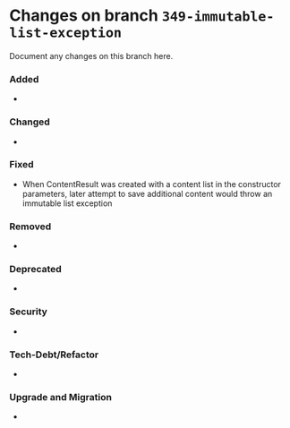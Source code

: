 # Changes on branch `349-immutable-list-exception`
Document any changes on this branch here.
### Added
- 

### Changed
- 

### Fixed
- When ContentResult was created with a content list in the constructor parameters, later attempt to save additional content would throw an immutable list exception

### Removed
- 

### Deprecated
- 

### Security
- 

### Tech-Debt/Refactor
- 

### Upgrade and Migration
- 
